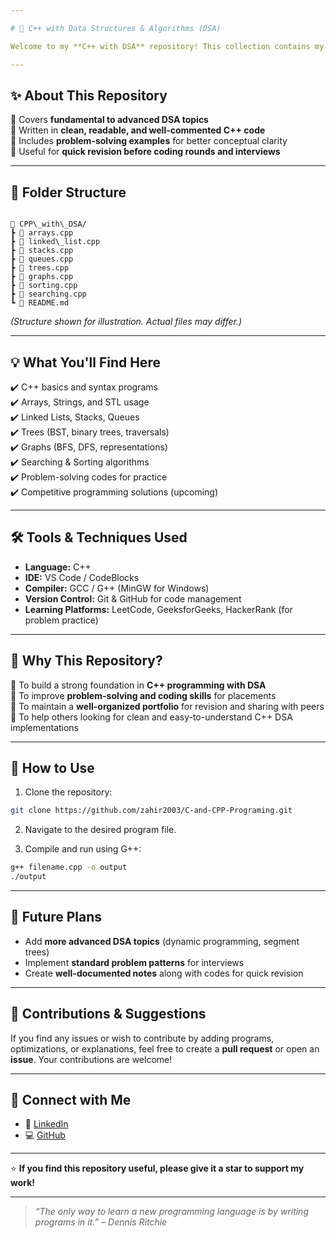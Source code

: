 ```yaml
---

# 🚀 C++ with Data Structures & Algorithms (DSA)

Welcome to my **C++ with DSA** repository! This collection contains my C++ programs and Data Structures & Algorithms (DSA) implementations created during my learning journey to strengthen problem-solving skills for **placements, interviews, and competitive programming**.

---
```


## ✨ **About This Repository**

🔹 Covers **fundamental to advanced DSA topics**  
🔹 Written in **clean, readable, and well-commented C++ code**  
🔹 Includes **problem-solving examples** for better conceptual clarity  
🔹 Useful for **quick revision before coding rounds and interviews**

---

## 📂 **Folder Structure**

```

📁 CPP\_with\_DSA/
┣ 📄 arrays.cpp
┣ 📄 linked\_list.cpp
┣ 📄 stacks.cpp
┣ 📄 queues.cpp
┣ 📄 trees.cpp
┣ 📄 graphs.cpp
┣ 📄 sorting.cpp
┣ 📄 searching.cpp
┗ 📄 README.md

````

*(Structure shown for illustration. Actual files may differ.)*

---

## 💡 **What You'll Find Here**

✔️ C++ basics and syntax programs  
✔️ Arrays, Strings, and STL usage  
✔️ Linked Lists, Stacks, Queues  
✔️ Trees (BST, binary trees, traversals)  
✔️ Graphs (BFS, DFS, representations)  
✔️ Searching & Sorting algorithms  
✔️ Problem-solving codes for practice  
✔️ Competitive programming solutions (upcoming)

---

## 🛠️ **Tools & Techniques Used**

- **Language:** C++
- **IDE:** VS Code / CodeBlocks  
- **Compiler:** GCC / G++ (MinGW for Windows)  
- **Version Control:** Git & GitHub for code management  
- **Learning Platforms:** LeetCode, GeeksforGeeks, HackerRank (for problem practice)

---

## 🎯 **Why This Repository?**

🔷 To build a strong foundation in **C++ programming with DSA**  
🔷 To improve **problem-solving and coding skills** for placements  
🔷 To maintain a **well-organized portfolio** for revision and sharing with peers  
🔷 To help others looking for clean and easy-to-understand C++ DSA implementations

---

## 🚀 **How to Use**

1. Clone the repository:

```bash
git clone https://github.com/zahir2003/C-and-CPP-Programing.git
````

2. Navigate to the desired program file.

3. Compile and run using G++:

```bash
g++ filename.cpp -o output
./output
```

---

## 📌 **Future Plans**

* Add **more advanced DSA topics** (dynamic programming, segment trees)
* Implement **standard problem patterns** for interviews
* Create **well-documented notes** along with codes for quick revision

---

## 🙏 **Contributions & Suggestions**

If you find any issues or wish to contribute by adding programs, optimizations, or explanations, feel free to create a **pull request** or open an **issue**. Your contributions are welcome!

---

## 🔗 **Connect with Me**

* 💼 [LinkedIn](https://www.linkedin.com/in/sk-mahiduzzaman)
* 💻 [GitHub](https://github.com/zahir2003)

---

⭐ **If you find this repository useful, please give it a star to support my work!**

---

> *“The only way to learn a new programming language is by writing programs in it.” – Dennis Ritchie*

```


